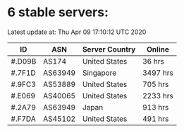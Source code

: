 # 6 stable servers:

Latest update at: Thu Apr 09 17:10:12 UTC 2020

| ID | ASN | Server Country | Online |
| -- | --- | -------------- | ------ |
| #.D09B | AS174 | United States | 36 hrs |
| #.7F1D | AS63949 | Singapore | 3497 hrs |
| #.9FC3 | AS53889 | United States | 705 hrs |
| #.E069 | AS40065 | United States | 2233 hrs |
| #.2A79 | AS63949 | Japan | 913 hrs |
| #.F7DA | AS45102 | United States | 491 hrs |

